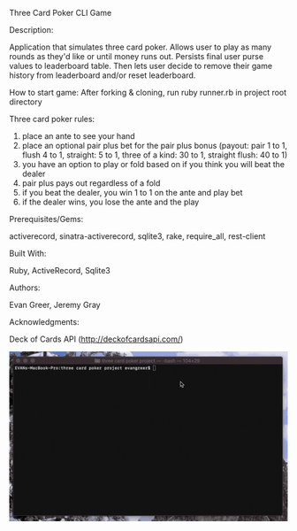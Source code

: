 Three Card Poker CLI Game

Description:

Application that simulates three card poker. Allows user to play as many rounds as they'd like or until money runs out. Persists final user purse values to leaderboard table. Then lets user decide to remove their game history from leaderboard and/or reset leaderboard.

How to start game: After forking & cloning, run ruby runner.rb in project root directory

Three card poker rules:
1) place an ante to see your hand
2) place an optional pair plus bet for the pair plus bonus (payout: pair 1 to 1, flush 4 to 1, straight: 5 to 1, three of a kind: 30 to 1, straight flush: 40 to 1)
3) you have an option to play or fold based on if you think you will beat the dealer
4) pair plus pays out regardless of a fold
5) if you beat the dealer, you win 1 to 1 on the ante and play bet
6) if the dealer wins, you lose the ante and the play

Prerequisites/Gems:

  activerecord,
  sinatra-activerecord,
  sqlite3, 
  rake,
  require_all,
  rest-client

Built With:

  Ruby,
  ActiveRecord,
  Sqlite3

Authors:

  Evan Greer, Jeremy Gray

Acknowledgments:

  Deck of Cards API (http://deckofcardsapi.com/)

![](demo.gif)
